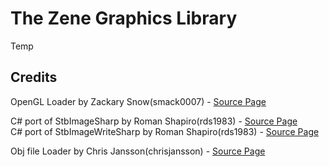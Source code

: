 # The Zene Graphics Library

Temp

## Credits

OpenGL Loader by Zackary Snow(smack0007) - [Source Page](https://github.com/smack0007/GLDotNet)</br>

C# port of StbImageSharp by Roman Shapiro(rds1983) - [Source Page](https://github.com/StbSharp/StbImageSharp)</br>
C# port of StbImageWriteSharp by Roman Shapiro(rds1983) - [Source Page](https://github.com/StbSharp/StbImageWriteSharp)</br>

Obj file Loader by Chris Jansson(chrisjansson) - [Source Page](https://github.com/chrisjansson/ObjLoader)</br>